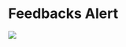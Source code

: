 # Feedbacks Alert
![]([https://pandao.github.io/editor.md/images/logos/editormd-logo-180x180.png](https://cdn.discordapp.com/attachments/1212948009260945428/1295327505636393003/feedback_20.png?ex=672205bf&is=6720b43f&hm=6da946b13e7e9b733c7cee2a35f959feba0c9414a879dea79faaf60149ff4168&))
